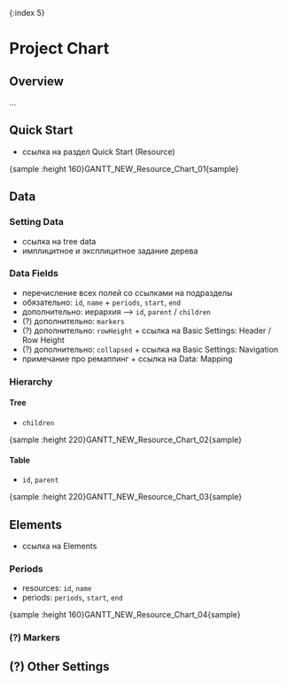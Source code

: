 {:index 5}
# Project Chart

## Overview

...

## Quick Start

* ссылка на раздел Quick Start (Resource)

{sample :height 160}GANTT\_NEW\_Resource\_Chart\_01{sample}

## Data

### Setting Data

* ссылка на tree data
* имплицитное и эксплицитное задание дерева

### Data Fields

* перечисление всех полей со ссылками на подразделы
* обязательно: `id`, `name` + `periods`, `start`, `end`
* дополнительно: иерархия --> `id`, `parent` / `children`
* (?) дополнительно: `markers`
* (?) дополнительно: `rowHeight` + ссылка на Basic Settings: Header / Row Height
* (?) дополнительно: `collapsed` + ссылка на Basic Settings: Navigation
* примечание про ремаппинг + ссылка на Data: Mapping

### Hierarchy

#### Tree

* `children`

{sample :height 220}GANTT\_NEW\_Resource\_Chart\_02{sample}

#### Table

* `id`, `parent`

{sample :height 220}GANTT\_NEW\_Resource\_Chart\_03{sample}

## Elements

* ссылка на Elements

### Periods

* resources: `id`, `name`
* periods: `periods`, `start`, `end`

{sample :height 160}GANTT\_NEW\_Resource\_Chart\_04{sample}

### (?) Markers

## (?) Other Settings
